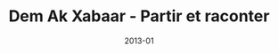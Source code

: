 ---
title: "Dem Ak Xabaar - Partir et raconter"
summary: "Cartographie pour la couverture de l'ouvrage de Mah­moud Tra­oré et Bruno le Dan­tec avec Sonia Retamero, _“Dem Ak Xabaar”, Par­tir et racon­ter — Réc­it d’un clan­des­tin africain en route vers l’Eu­rope_, édi­tions Lignes, 2012."
tags:
  - livre
  - print
  - cartographie
  - récit
  - migrations
date: 2013-01
external_link: https://mapper.fr/2013-01/blog/dem-ak-xabaar/ 
---